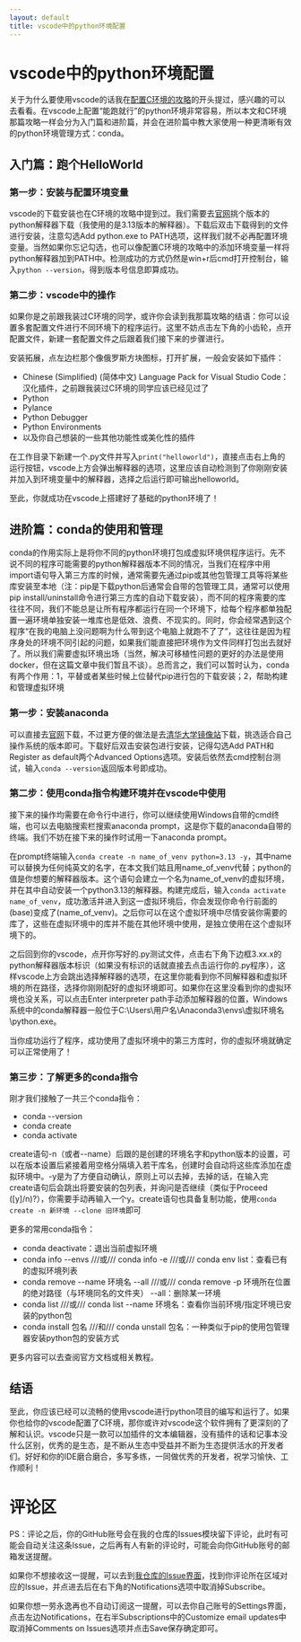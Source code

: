 ```yaml
---
layout: default
title: vscode中的python环境配置
---
```


# vscode中的python环境配置

关于为什么要使用vscode的话我在[配置C环境的攻略](https://kuiningzzzz.github.io/tutorial/c_in_vscode)的开头提过，感兴趣的可以去看看。在vscode上配置“能跑就行”的python环境非常容易，所以本文和C环境那篇攻略一样会分为入门篇和进阶篇，并会在进阶篇中教大家使用一种更清晰有效的python环境管理方式：conda。

## 入门篇：跑个HelloWorld

### 第一步：安装与配置环境变量

vscode的下载安装也在C环境的攻略中提到过。我们需要去[官网](https://www.python.org/)挑个版本的python解释器下载（我使用的是3.13版本的解释器）。下载后双击下载得到的文件进行安装，注意勾选Add python.exe to PATH选项，这样我们就不必再配置环境变量。当然如果你忘记勾选，也可以像配置C环境的攻略中的添加环境变量一样将python解释器加到PATH中。检测成功的方式仍然是win+r后cmd打开控制台，输入`python --version`，得到版本号信息即算成功。

### 第二步：vscode中的操作

如果你是之前跟我装过C环境的同学，或许你会读到我那篇攻略的结语：你可以设置多套配置文件进行不同环境下的程序运行。这里不妨点击左下角的小齿轮，点开配置文件，新建一套配置文件之后跟着我们接下来的步骤进行。

安装拓展，点左边栏那个像俄罗斯方块图标，打开扩展，一般会安装如下插件：
- Chinese (Simplified) (简体中文) Language Pack for Visual Studio Code：汉化插件，之前跟我装过C环境的同学应该已经见过了
- Python
- Pylance
- Python Debugger
- Python Environments
- 以及你自己想装的一些其他功能性或美化性的插件

在工作目录下新建一个.py文件并写入`print("helloworld")`，直接点击右上角的运行按钮，vscode上方会弹出解释器的选项，这里应该自动检测到了你刚刚安装并加入到环境变量中的解释器，选择之后运行即可输出helloworld。

至此，你就成功在vscode上搭建好了基础的python环境了！

## 进阶篇：conda的使用和管理

conda的作用实际上是将你不同的python环境打包成虚拟环境供程序运行。先不说不同的程序可能需要的python解释器版本不同的情况，当我们在程序中用import语句导入第三方库的时候，通常需要先通过pip或其他包管理工具等将某些库安装至本地（注：pip是下载python后通常会自带的包管理工具，通常可以使用pip install/uninstall命令进行第三方库的自动下载安装），而不同的程序需要的库往往不同，我们不能总是让所有程序都运行在同一个环境下，给每个程序都单独配置一遍环境单独安装一堆库也是低效、浪费、不现实的。同时，你会经常遇到这个程序“在我的电脑上没问题啊为什么带到这个电脑上就跑不了了”，这往往是因为程序身处的环境不同引起的问题，如果我们能直接把环境作为文件同样打包出去就好了。所以我们需要虚拟环境出场（当然，解决可移植性问题的更好的办法是使用docker，但在这篇文章中我们暂且不谈）。总而言之，我们可以暂时认为，conda有两个作用：1，平替或者某些时候上位替代pip进行包的下载安装；2，帮助构建和管理虚拟环境

### 第一步：安装anaconda

可以直接去[官网](https://www.anaconda.com/download)下载，不过更方便的做法是去[清华大学镜像站](https://mirrors.tuna.tsinghua.edu.cn/anaconda/archive/)下载，挑选适合自己操作系统的版本即可。下载好后双击安装包进行安装，记得勾选Add PATH和Register as default两个Advanced Options选项。安装后依然去cmd控制台测试，输入`conda --version`返回版本号即成功。

### 第二步：使用conda指令构建环境并在vscode中使用

接下来的操作均需要在命令行中进行，你可以继续使用Windows自带的cmd终端，也可以去电脑搜索栏搜索anaconda prompt，这是你下载的anaconda自带的终端。我们不妨在接下来的操作时试用一下anaconda prompt。

在prompt终端输入`conda create -n name_of_venv python=3.13 -y`，其中name可以替换为任何纯英文的名字，在本文我们姑且用name_of_venv代替；python的值是你想要的解释器版本。这个语句会建立一个名为name_of_venv的虚拟环境，并在其中自动安装一个python3.13的解释器。构建完成后，输入`conda activate name_of_venv`，成功激活并进入到这一虚拟环境后，你会发现你命令行前面的(base)变成了(name_of_venv)。之后你可以在这个虚拟环境中尽情安装你需要的库了，这些在虚拟环境中的库并不能在其他环境中使用，是独立使用在这个虚拟环境下的。

之后回到你的vscode，点开你写好的.py测试文件，点击右下角下边框3.xx.x的python解释器版本标识（如果没有标识的话就直接去点击运行你的.py程序），这样vscode上方会跳出选择解释器的选项，在这里你能看到你不同解释器和虚拟环境的所在路径，选择你刚刚配好的虚拟环境即可。如果你在这里没看到你的虚拟环境也没关系，可以点击Enter interpreter path手动添加解释器的位置，Windows系统中的conda解释器一般位于C:\\Users\\用户名\\Anaconda3\\envs\\虚拟环境名\\python.exe。

当你成功运行了程序，成功使用了虚拟环境中的第三方库时，你的虚拟环境就确定可以正常使用了！

### 第三步：了解更多的conda指令

刚才我们接触了一共三个conda指令：
- conda --version
- conda create
- conda activate

create语句-n（或者--name）后跟的是创建的环境名字和python版本的设置，可以在版本设置后紧接着用空格分隔填入若干库名，创建时会自动将这些库添加在虚拟环境中。-y是为了方便自动确认，原则上可以去掉，去掉的话，在输入完create语句后会跳出将要安装的包列表，并询问是否继续（类似于Proceed \(\[y\]/n\)?），你需要手动再输入一个y。create语句也具备复制功能，使用`conda create -n 新环境 --clone 旧环境`即可

更多的常用conda指令：
- conda deactivate：退出当前虚拟环境
- conda info --envs ///或/// conda info -e ///或/// conda env list：查看已有的虚拟环境列表
- conda remove --name 环境名 --all ///或/// conda remove -p 环境所在位置的绝对路径（与环境同名的文件夹） --all：删除某一环境
- conda list ///或/// conda list --name 环境名：查看你当前环境/指定环境已安装的python包
- conda install 包名 ///和/// conda unstall 包名：一种类似于pip的使用包管理器安装python包的安装方式

更多内容可以去查阅官方文档或相关教程。

## 结语

至此，你应该已经可以流畅的使用vscode进行python项目的编写和运行了。如果你也给你的vscode配置了C环境，那你或许对vscode这个软件拥有了更深刻的了解和认识。vscode只是一款可以加插件的文本编辑器，没有插件的话和记事本没什么区别，优秀的是生态，是不断从生态中受益并不断为生态提供活水的开发者们。好好和你的IDE磨合磨合，多写多练，一同做优秀的开发者，祝学习愉快、工作顺利！




# 评论区
PS：评论之后，你的GitHub账号会在我的仓库的Issues模块留下评论，此时有可能会自动关注这条Issue，之后再有人有新的评论时，可能会向你GitHub账号的邮箱发送提醒。

如果你不想接收这一提醒，可以去到[我仓库的Issue界面](https://github.com/kuiningzzzz/kuiningzzzz.github.io/issues)，找到你评论所在区域对应的Issue，并点进去后在右下角的Notifications选项中取消掉Subscribe。

如果你想一劳永逸再也不自动订阅这一提醒，可以去你自己账号的Settings界面，点击左边Notifications，在右半Subscriptions中的Customize email updates中取消掉Comments on Issues选项并点击Save保存确定即可。

<script src="https://utteranc.es/client.js"
        repo="kuiningzzzz/kuiningzzzz.github.io"
        issue-term="pathname"
        label="Comment"
        theme="github-light"
        crossorigin="anonymous"
        async>
</script>